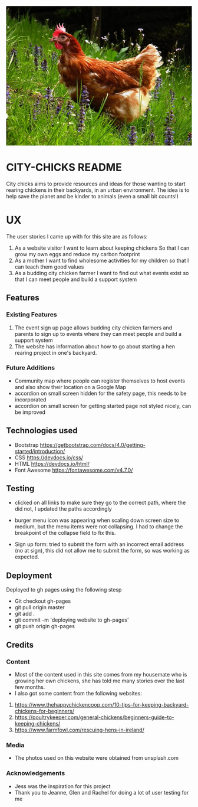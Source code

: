 <img src="/assets/images/chicken-grass-range-hen-poultry-meadow-brown.jpg" style="margin: 0;">

# CITY-CHICKS README
City chicks aims to provide resources and ideas for those wanting to start rearing chickens in their
backyards, in an urban environment. The idea is to help save the planet and be kinder to animals (even
a small bit counts!)

# UX
The user stories I  came up with for this site are as follows:

1. As a website visitor I want to learn about keeping chickens So that I can grow my own eggs and reduce my carbon footprint
2. As a mother I want to find wholesome activities for my children so that I can teach them good values
3. As a budding city chicken farmer I want to find out what events exist so that I can meet people and build a support system

## Features
### Existing Features

1. The event sign up page allows budding city chicken farmers and parents to sign up to events where they can meet people and build a support system
2. The website has information about how to go about starting a hen rearing project in one's backyard.

### Future Additions
- Community map where people can register themselves to host events and also show their location on a Google Map
- accordion on small screen hidden for the safety page, this needs to be incorporated
- accordion on small screen for getting started page not styled nicely, can be improved


## Technologies used
- Bootstrap https://getbootstrap.com/docs/4.0/getting-started/introduction/
- CSS https://devdocs.io/css/   
- HTML https://devdocs.io/html/
- Font Awesome https://fontawesome.com/v4.7.0/   


## Testing
- clicked on all links to make sure they go to the correct path, where the did not, I updated the paths accordingly
- burger menu icon was appearing when scaling down screen size to medium, but the menu items were not collapsing.  I had to change the breakpoint of the collapse field to fix this.

- Sign up form: tried to submit the form with an incorrect email address (no at sign), this did not allow me to submit the form, so was working as expected.


## Deployment
Deployed to gh pages using the following stesp
- Git checkout gh-pages 
- git pull origin master
- git add .
- git commit -m 'deploying website to gh-pages'
- git push origin gh-pages
 

## Credits
### Content
- Most of the content used in this site comes from my housemate who is growing her own chickens, she has told me many stories over the last few months.
- I also got some content from the following websites:
1. https://www.thehappychickencoop.com/10-tips-for-keeping-backyard-chickens-for-beginners/
2. https://poultrykeeper.com/general-chickens/beginners-guide-to-keeping-chickens/
3. https://www.farmfowl.com/rescuing-hens-in-ireland/

### Media
- The photos used on this website were obtained from unsplash.com 

### Acknowledgements
- Jess was the inspiration for this project
- Thank you to Jeanne, Glen and Rachel for doing a lot of user testing for me


